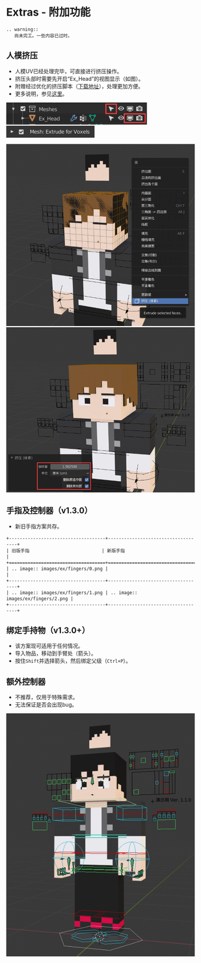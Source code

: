 # Extras - 附加功能

``` eval_rst
.. warning::
   尚未完工。一些内容已过时。
```

## 人模挤压

* 人模UV已经处理完毕，可直接进行挤压操作。
* 挤压头部时需要先开启“Ex_Head”的视图显示（如图）。
* 附赠经过优化的挤压脚本（[下载地址](download)），处理更加方便。
* 更多说明，参见[这里](https://www.bilibili.com/video/av85835353)。

![](images/ex/trude/0.png)
![](images/ex/trude/1.png)

![](images/ex/trude/2.png)
![](images/ex/trude/3.png)

## 手指及控制器（v1.3.0）

* 新旧手指方案共存。

``` eval_rst
+------------------------------------+------------------------------------+
| 旧版手指                           | 新版手指                           |
+====================================+====================================+
| .. image:: images/ex/fingers/0.png |                                    |
+------------------------------------+------------------------------------+
| .. image:: images/ex/fingers/1.png | .. image:: images/ex/fingers/2.png |
+------------------------------------+------------------------------------+
```

## 绑定手持物（v1.3.0+）

* 该方案现可适用于任何情况。
* 导入物品，移动到手臂处（箭头）。
* 按住`Shift`并选择箭头，然后绑定父级（`Ctrl+P`）。

## 额外控制器

* 不推荐，仅用于特殊需求。
* 无法保证是否会出现bug。

![](images/ex/control/0.png)
